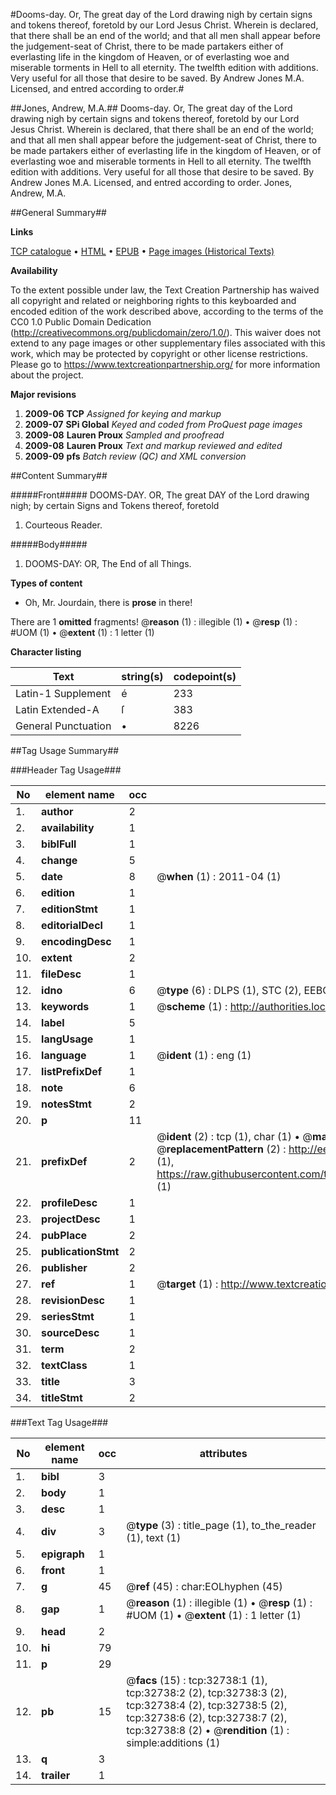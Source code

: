 #Dooms-day. Or, The great day of the Lord drawing nigh by certain signs and tokens thereof, foretold by our Lord Jesus Christ. Wherein is declared, that there shall be an end of the world; and that all men shall appear before the judgement-seat of Christ, there to be made partakers either of everlasting life in the kingdom of Heaven, or of everlasting woe and miserable torments in Hell to all eternity. The twelfth edition with additions. Very useful for all those that desire to be saved. By Andrew Jones M.A. Licensed, and entred according to order.#

##Jones, Andrew, M.A.##
Dooms-day. Or, The great day of the Lord drawing nigh by certain signs and tokens thereof, foretold by our Lord Jesus Christ. Wherein is declared, that there shall be an end of the world; and that all men shall appear before the judgement-seat of Christ, there to be made partakers either of everlasting life in the kingdom of Heaven, or of everlasting woe and miserable torments in Hell to all eternity. The twelfth edition with additions. Very useful for all those that desire to be saved. By Andrew Jones M.A. Licensed, and entred according to order.
Jones, Andrew, M.A.

##General Summary##

**Links**

[TCP catalogue](http://www.ota.ox.ac.uk/tcp/)  • 
[HTML](http://tei.it.ox.ac.uk/tcp/Texts-HTML/free/A47/A47008.html)  • 
[EPUB](http://tei.it.ox.ac.uk/tcp/Texts-EPUB/free/A47/A47008.epub) • 
[Page images (Historical Texts)](https://historicaltexts.jisc.ac.uk/eebo-99828311e)

**Availability**

To the extent possible under law, the Text Creation Partnership has waived all copyright and related or neighboring rights to this keyboarded and encoded edition of the work described above, according to the terms of the CC0 1.0 Public Domain Dedication (http://creativecommons.org/publicdomain/zero/1.0/). This waiver does not extend to any page images or other supplementary files associated with this work, which may be protected by copyright or other license restrictions. Please go to https://www.textcreationpartnership.org/ for more information about the project.

**Major revisions**

1. __2009-06__ __TCP__ *Assigned for keying and markup*
1. __2009-07__ __SPi Global__ *Keyed and coded from ProQuest page images*
1. __2009-08__ __Lauren Proux__ *Sampled and proofread*
1. __2009-08__ __Lauren Proux__ *Text and markup reviewed and edited*
1. __2009-09__ __pfs__ *Batch review (QC) and XML conversion*

##Content Summary##

#####Front#####
DOOMS-DAY. OR, The great DAY of the Lord drawing nigh; by certain Signs and Tokens thereof, foretold
1. Courteous Reader.

#####Body#####

1. DOOMS-DAY: OR, The End of all Things.

**Types of content**

  * Oh, Mr. Jourdain, there is **prose** in there!

There are 1 **omitted** fragments! 
 @__reason__ (1) : illegible (1)  •  @__resp__ (1) : #UOM (1)  •  @__extent__ (1) : 1 letter (1)

**Character listing**


|Text|string(s)|codepoint(s)|
|---|---|---|
|Latin-1 Supplement|é|233|
|Latin Extended-A|ſ|383|
|General Punctuation|•|8226|

##Tag Usage Summary##

###Header Tag Usage###

|No|element name|occ|attributes|
|---|---|---|---|
|1.|__author__|2||
|2.|__availability__|1||
|3.|__biblFull__|1||
|4.|__change__|5||
|5.|__date__|8| @__when__ (1) : 2011-04 (1)|
|6.|__edition__|1||
|7.|__editionStmt__|1||
|8.|__editorialDecl__|1||
|9.|__encodingDesc__|1||
|10.|__extent__|2||
|11.|__fileDesc__|1||
|12.|__idno__|6| @__type__ (6) : DLPS (1), STC (2), EEBO-CITATION (1), PROQUEST (1), VID (1)|
|13.|__keywords__|1| @__scheme__ (1) : http://authorities.loc.gov/ (1)|
|14.|__label__|5||
|15.|__langUsage__|1||
|16.|__language__|1| @__ident__ (1) : eng (1)|
|17.|__listPrefixDef__|1||
|18.|__note__|6||
|19.|__notesStmt__|2||
|20.|__p__|11||
|21.|__prefixDef__|2| @__ident__ (2) : tcp (1), char (1)  •  @__matchPattern__ (2) : ([0-9\-]+):([0-9IVX]+) (1), (.+) (1)  •  @__replacementPattern__ (2) : http://eebo.chadwyck.com/downloadtiff?vid=$1&page=$2 (1), https://raw.githubusercontent.com/textcreationpartnership/Texts/master/tcpchars.xml#$1 (1)|
|22.|__profileDesc__|1||
|23.|__projectDesc__|1||
|24.|__pubPlace__|2||
|25.|__publicationStmt__|2||
|26.|__publisher__|2||
|27.|__ref__|1| @__target__ (1) : http://www.textcreationpartnership.org/docs/. (1)|
|28.|__revisionDesc__|1||
|29.|__seriesStmt__|1||
|30.|__sourceDesc__|1||
|31.|__term__|2||
|32.|__textClass__|1||
|33.|__title__|3||
|34.|__titleStmt__|2||


###Text Tag Usage###

|No|element name|occ|attributes|
|---|---|---|---|
|1.|__bibl__|3||
|2.|__body__|1||
|3.|__desc__|1||
|4.|__div__|3| @__type__ (3) : title_page (1), to_the_reader (1), text (1)|
|5.|__epigraph__|1||
|6.|__front__|1||
|7.|__g__|45| @__ref__ (45) : char:EOLhyphen (45)|
|8.|__gap__|1| @__reason__ (1) : illegible (1)  •  @__resp__ (1) : #UOM (1)  •  @__extent__ (1) : 1 letter (1)|
|9.|__head__|2||
|10.|__hi__|79||
|11.|__p__|29||
|12.|__pb__|15| @__facs__ (15) : tcp:32738:1 (1), tcp:32738:2 (2), tcp:32738:3 (2), tcp:32738:4 (2), tcp:32738:5 (2), tcp:32738:6 (2), tcp:32738:7 (2), tcp:32738:8 (2)  •  @__rendition__ (1) : simple:additions (1)|
|13.|__q__|3||
|14.|__trailer__|1||
